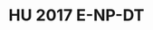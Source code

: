 <a name="material" />

# HU 2017 E-NP-DT
<script type="application/ld+json">
  {
    "@context": "https://schema.org/",
    "@type": "ChemicalSubstance",
    "http://purl.org/dc/terms/conformsTo":
      {
        "@type": "CreativeWork",
        "@id": "https://bioschemas.org/profiles/ChemicalSubstance/0.4-RELEASE/"
      },
    "@id": "https://egonw.github.io/nanowiki/nanowiki475.html#material",
    "name": "HU 2017 E-NP-DT",
    "sameAs: "http://127.0.0.1/mediawiki/index.php/Special:URIResolver/HU_2017_E-2DNP-2DDT"
  }
</script>

